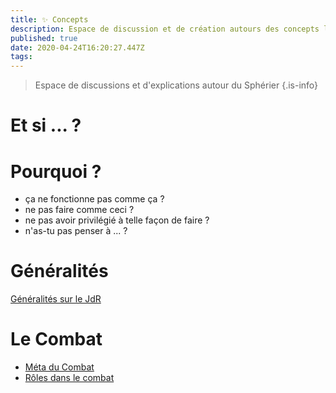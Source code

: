 ```yaml
---
title: ✨ Concepts
description: Espace de discussion et de création autours des concepts liées à la création du sphérier.
published: true
date: 2020-04-24T16:20:27.447Z
tags: 
---
```


> Espace de discussions et d'explications autour du Sphérier
{.is-info}

# Et si ... ?

# Pourquoi ?

- ça ne fonctionne pas comme ça ?
- ne pas faire comme ceci ?
- ne pas avoir privilégié à telle façon de faire ?
- n'as-tu pas penser à ... ?

# Généralités 

[Généralités sur le JdR](jdr) 

# Le Combat

- [Méta du Combat](meta-combat)
- [Rôles dans le combat](rôles-combat)